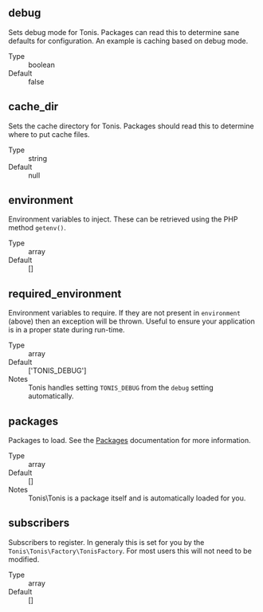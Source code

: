 debug
-----

Sets debug mode for Tonis. Packages can read this to determine sane defaults for configuration. An example is
caching based on debug mode.

<dl>
  <dt>Type</dt>
  <dd>boolean</dd>

  <dt>Default</dt>
  <dd>false</dd>
</dl>

cache_dir
---------

Sets the cache directory for Tonis. Packages should read this to determine where to put cache files.

<dl>
  <dt>Type</dt>
  <dd>string</dd>

  <dt>Default</dt>
  <dd>null</dd>
</dl>

environment
-----------

Environment variables to inject. These can be retrieved using the PHP method `getenv()`.

<dl>
  <dt>Type</dt>
  <dd>array</dd>

  <dt>Default</dt>
  <dd>[]</dd>
</dl>

required_environment
--------------------

Environment variables to require. If they are not present in `environment` (above) then an exception will be thrown. 
Useful to ensure your application is in a proper state during run-time.

<dl>
  <dt>Type</dt>
  <dd>array</dd>

  <dt>Default</dt>
  <dd>['TONIS_DEBUG']</dd>
  
  <dt>Notes</dt>
  <dd>Tonis handles setting <code>TONIS_DEBUG</code> from the <code>debug</code> setting automatically.</dd>
</dl>

packages
--------

Packages to load. See the [Packages](/basics/packages) documentation for more information.

<dl>
  <dt>Type</dt>
  <dd>array</dd>

  <dt>Default</dt>
  <dd>[]</dd>
  
  <dt>Notes</dt>
  <dd>Tonis\Tonis is a package itself and is automatically loaded for you.</dd>
</dl>

subscribers
-----------

Subscribers to register. In generaly this is set for you by the `Tonis\Tonis\Factory\TonisFactory`. For most 
users this will not need to be modified.

<dl>
  <dt>Type</dt>
  <dd>array</dd>

  <dt>Default</dt>
  <dd>[]</dd>
</dl>

